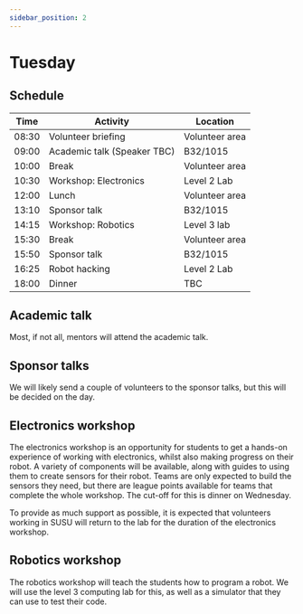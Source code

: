 ```yaml
---
sidebar_position: 2
---
```


# Tuesday

## Schedule

| Time  | Activity                    | Location       |
| ----- | --------------------------- | -------------- |
| 08:30 | Volunteer briefing          | Volunteer area |
| 09:00 | Academic talk (Speaker TBC) | B32/1015       |
| 10:00 | Break                       | Volunteer area |
| 10:30 | Workshop: Electronics       | Level 2 Lab    |
| 12:00 | Lunch                       | Volunteer area |
| 13:10 | Sponsor talk                | B32/1015       |
| 14:15 | Workshop: Robotics          | Level 3 lab    |
| 15:30 | Break                       | Volunteer area |
| 15:50 | Sponsor talk                | B32/1015       |
| 16:25 | Robot hacking               | Level 2 Lab    |
| 18:00 | Dinner                      | TBC            |

## Academic talk

Most, if not all, mentors will attend the academic talk.

## Sponsor talks

We will likely send a couple of volunteers to the sponsor talks, but this will be decided on the day.

## Electronics workshop

The electronics workshop is an opportunity for students to get a hands-on experience of working with
electronics, whilst also making progress on their robot. A variety of components will be available,
along with guides to using them to create sensors for their robot. Teams are only expected to build
the sensors they need, but there are league points available for teams that complete the whole workshop.
The cut-off for this is dinner on Wednesday.

To provide as much support as possible, it is expected that volunteers working in SUSU will return to the
lab for the duration of the electronics workshop.

## Robotics workshop

The robotics workshop will teach the students how to program a robot. We will use the level 3 computing lab
for this, as well as a simulator that they can use to test their code.

